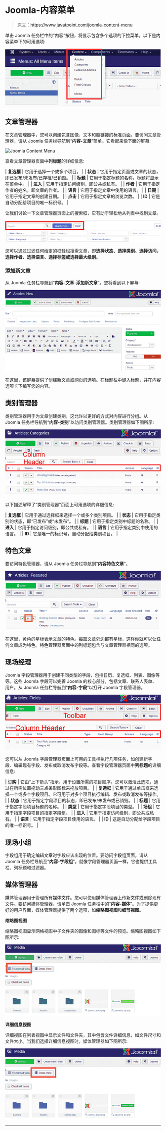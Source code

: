 # Joomla-内容菜单

> 原文：<https://www.javatpoint.com/joomla-content-menu>

单击 Joomla 任务栏中的“内容”按钮，将显示包含多个选项的下拉菜单。以下是内容菜单下的可用选项:

![Joomla Content Menu](img/aa93b1d14c33a2f53a61f2b924f748b7.png)

## 文章管理器

在文章管理器中，您可以创建包含图像、文本和超链接的标准页面。要访问文章管理器，请从 Joomla 任务栏导航到“**内容-文章**”菜单。它看起来像下面的屏幕:

![Joomla Content Menu](img/323a4de3c1dd75f76bb55df4345c4912.png)

查看文章管理器页面中**列标题**的详细信息:

| **复选框** | 它用于选择一个或多个项目。 |
| **状态** | 它用于指定页面或文章的状态，即已发布/未发布/已存档/已销毁。 |
| **标题** | 它用于指定标题的名称，标题将显示在菜单中。 |
| **进入** | 它用于指定访问级别，即公共或私有。 |
| **作者** | 它用于指定作者的姓名，即文章的作者。 |
| **语言** | 它用于指定文章中使用的语言。 |
| **日期** | 它用于指定文章的创建日期。 |
| **点击** | 它用于指定文章的浏览次数。 |
| **ID** | 它是自动分配给项目的唯一标识号。 |

让我们讨论一下文章管理器页面上的搜索框，它有助于轻松地从列表中找到文章。

![Joomla Content Menu](img/abbcf96e7d3ae149a37945831ada8494.png)

您可以通过过滤任何给定的框轻松搜索文章，即**选择状态、选择类别、选择访问、选择作者、选择语言、选择标签或选择最大级别**。

### 添加新文章

从 Joomla 任务栏导航到“**内容-文章-添加新文章**”。您将看到以下屏幕:

![Joomla Content Menu](img/1efb2959b07021c023b0a664880b3ea8.png)

在这里，该屏幕提供了创建新文章或网页的选项。在标题栏中键入标题，并在内容选项卡下编写您的内容。

## 类别管理器

类别管理器用于为文章创建类别，这允许以更好的方式对内容进行分组。从 Joomla 任务栏导航到“**内容-类别**”以访问类别管理器。类别管理器如下图所示:

![Joomla Content Menu](img/4e124c88acbf6bf0767211eb9ecdd50c.png)

以下描述解释了“类别管理器”页面上可用选项的详细信息:

| **复选框** | 它用于通过选择框来选择一个或多个类别项目。 |
| **状态** | 它用于指定类别的状态，即“已发布”或“未发布”。 |
| **标题** | 它用于指定类别中标题的名称。 |
| **进入** | 它用于指定访问级别，即公共或私有。 |
| **语言** | 它用于指定类别中使用的语言。 |
| **ID** | 它是唯一的标识号，自动分配给类别项目。 |

## 特色文章

要访问特色管理器，请从 Joomla 任务栏导航到“**内容特色文章**”。

![Joomla Content Menu](img/69df172ec449a1a7531f770fd80a6e61.png)

在这里，黄色的星标表示文章的特色。每篇文章旁边都有星标，这样你就可以让任何文章成为特色。特色管理器页面中的列标题包含与文章管理器相同的选项。

## 现场经理

Joomla 字段管理器用于创建不同类型的字段，包括日历、复选框、列表、图像等等。这些 Joomla 字段可以完善 Joomla 的核心部分，包括文章、联系人表单、用户。从 Joomla 任务栏导航到“**内容-字段**”以打开 Joomla 字段管理器。

![Joomla Content Menu](img/73e3e12943d1206fba12230e0af522c6.png)

您可以从 Joomla 字段管理器页面上可用的工具栏执行几项任务，如创建新字段、编辑现有字段、发布或取消发布字段等。查看字段管理器页面中**列标题**的详细信息:

| **订购** | 它由“上下箭头”指示，用于设置所需的项目顺序。您可以激活此选项，通过在所需位置拖动三点条形图标来拖放项目。 |
| **复选框** | 它用于通过单击框来选择一个或多个字段项目。它可用于对多个项目执行编辑、发布或取消发布等操作。 |
| **状态** | 它用于指定字段项目的状态，即已发布/未发布或已销毁。 |
| **标题** | 它用于指定字段项目标题的名称。 |
| **类型** | 它用于指定字段项目的类型。 |
| **场组** | 它用于指定字段项目的指定字段组。 |
| **进入** | 它用于指定访问级别，即公共或私有。 |
| **语言** | 它用于指定字段项目使用的语言。 |
| **ID** | 这是自动分配给字段项目的唯一标识号。 |

## 现场小组

字段组用于确定编辑文章时字段应该出现的位置。要访问字段组页面，请从 Joomla 任务栏导航至“**内容-字段组**”。就像字段管理器页面一样，它也提供工具栏、列标题和过滤器。

## 媒体管理器

媒体管理器用于管理所有媒体文件。您可以使用媒体管理器上传新文件或删除现有文件。要访问媒体管理器，请单击 Joomla 任务栏中的“**内容-媒体**”。为了提供更好的用户界面，媒体管理器提供了两个选项，如**缩略图视图**和**细节视图**。

**缩略图视图**

缩略图视图显示网格视图中子文件夹的图像和图标等文件的预览。缩略图视图如下图所示:

![Joomla Content Menu](img/ccc858426f3b906134afec65116b816d.png)

**详细信息视图**

详细视图在列表视图中显示文件和文件夹，其中包含文件详细信息，如文件尺寸和文件大小。当我们选择详细信息视图时，媒体管理器如下图所示:

![Joomla Content Menu](img/c6f9c0feac5497d62e2f67e35c2c1311.png)

* * *